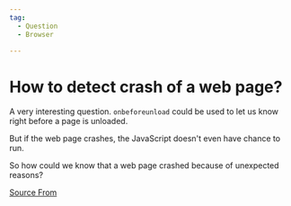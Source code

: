 ```yaml
---
tag:
  - Question
  - Browser

---
```

  
# How to detect crash of a web page?

A very interesting question. `onbeforeunload` could be used to let us know right before a page is unloaded.

But if the web page crashes, the JavaScript doesn't even have chance to run.

So how could we know that a web page crashed because of unexpected reasons?


[Source From](https://bigfrontend.dev/question/How-to-detect-crash-of-a-web-page)

  